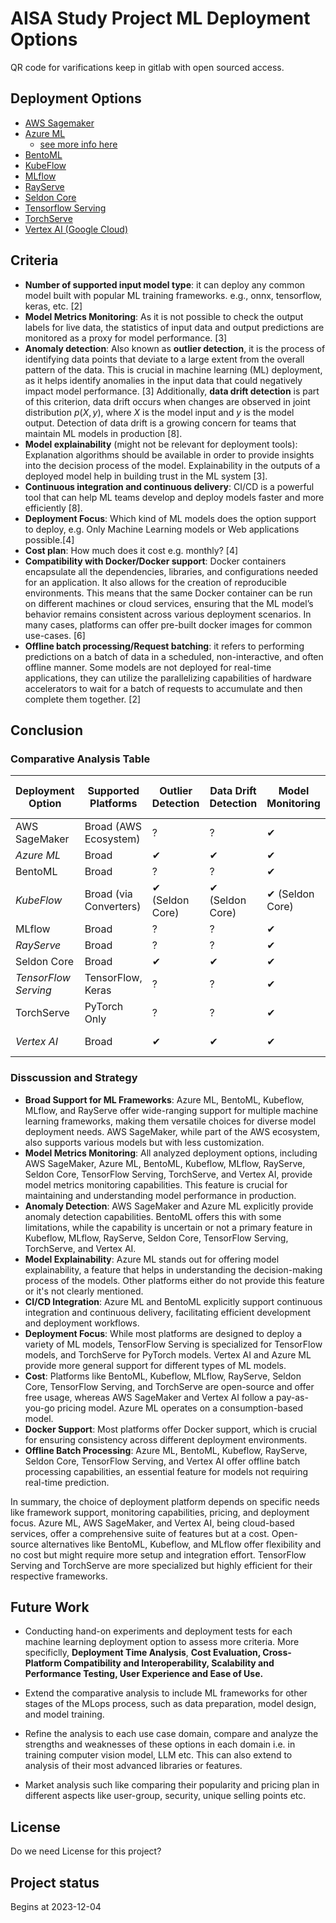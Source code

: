 # AISA Study Project ML Deployment Options

QR code for varifications keep in gitlab with open sourced access.

## Deployment Options

* [AWS Sagemaker](https://aws.amazon.com/sagemaker/)
* [Azure ML](https://azure.microsoft.com/en-us/free/machine-learning/)
  * [see more info here](https://learn.microsoft.com/en-us/azure/machine-learning/tutorial-deploy-model?view=azureml-api-2)
* [BentoML](https://docs.bentoml.com/en/latest/)
* [KubeFlow](https://www.kubeflow.org/)
* [MLflow](https://mlflow.org/)
* [RayServe](https://docs.ray.io/en/latest/serve/index.html)
* [Seldon Core](https://www.seldon.io/solutions/core-plus)
* [Tensorflow Serving](https://www.tensorflow.org/tfx/guide/serving)
* [TorchServe](https://pytorch.org/serve/)
* [Vertex AI (Google Cloud)](https://cloud.google.com/vertex-ai/docs)

## Criteria

* **Number of supported input model type**: it can deploy any common model built with popular ML training frameworks. e.g., onnx, tensorflow, keras, etc. [2]
* **Model Metrics Monitoring**: As it is not possible to check the output labels for live data, the statistics of input data and output predictions are monitored as a proxy for model performance. [3]
* **Anomaly detection**: Also known as **outlier detection**, it is the process of identifying data points that deviate to a large extent from the overall pattern of the data. This is crucial in machine learning (ML) deployment, as it helps identify anomalies in the input data that could negatively impact model performance. [3] Additionally, **data drift detection** is part of this criterion, data drift occurs when changes are observed in joint distribution $p(X, y)$, where $X$ is the model input and $y$ is the model output. Detection of data drift is a growing concern for teams that maintain ML models in production [8].
* **Model explainability** (might not be relevant for deployment tools): Explanation algorithms should be available in order to provide insights into the decision process of the model. Explainability in the outputs of a deployed model help in building trust in the ML system [3].
* **Continuous integration and continuous delivery**: CI/CD is a powerful tool that can help ML teams develop and deploy models faster and more efficiently [8].
* **Deployment Focus**: Which kind of ML models does the option support to deploy, e.g. Only Machine Learning models or Web applications possible.[4]
* **Cost plan**: How much does it cost e.g. monthly? [4]
* **Compatibility with Docker/Docker support**: Docker containers encapsulate all the dependencies, libraries, and configurations needed for an application. It also allows for the creation of reproducible environments. This means that the same Docker container can be run on different machines or cloud services, ensuring that the ML model’s behavior remains consistent across various deployment scenarios. In many cases, platforms can offer pre-built docker images for common use-cases. [6]
* **Offline batch processing/Request batching**: it refers to performing predictions on a batch of data in a scheduled, non-interactive, and often offline manner. Some models are not deployed for real-time applications, they can utilize the parallelizing capabilities of hardware accelerators to wait for a batch of requests to accumulate and then complete them together. [2]

## Conclusion

### Comparative Analysis Table

| Deployment Option      | Supported Platforms    | Outlier Detection | Data Drift Detection | Model Monitoring | Model Explainability | CI/CD | Deployment Focus | Cost Plan | Docker Support | Offline/Scheduled<br />Batch <br />Processing |
| ---------------------- | ---------------------- | ----------------- | -------------------- | ---------------- | -------------------- | ----- | ---------------- | --------- | -------------- | --------------------------------------------- |
| AWS SageMaker          | Broad (AWS Ecosystem)  | ?                 | ?                    | ✔               | ✔                   | ✔    | ML Models        | Paid      | ✔             | ✔                                            |
| *Azure ML*           | Broad                  | ✔                | ✔                   | ✔               | ✔                   | ✔    | ML Models        | Paid      | ✔             | ✔                                            |
| BentoML                | Broad                  | ?                 | ?                    | ✔               | ?                    | ✔    | ML Models        | Free/Paid | ✔             | ✔                                            |
| *KubeFlow*           | Broad (via Converters) | ✔ (Seldon Core)  | ✔ (Seldon Core)     | ✔ (Seldon Core) | ✔ (Seldon Core)     | ✔    | ML Models        | Free      | ✔             | ✔                                            |
| MLflow                 | Broad                  | ?                 | ?                    | ✔               | ✔                   | ✔    | ML Models        | Free      | ✔             | ✔                                            |
| *RayServe*           | Broad                  | ?                 | ?                    | ✔               | ?                    | ✔    | ML Models        | Free/Paid | ✔             | ✔                                            |
| Seldon Core            | Broad                  | ✔                | ✔                   | ✔               | ✔                   | ✔    | ML Models        | Paid      | ✔             | ✔                                            |
| *TensorFlow Serving* | TensorFlow, Keras      | ?                 | ?                    | ✔               | ?                    | ✔    | ML Models        | Free      | ✔             | ✔                                            |
| TorchServe             | PyTorch Only           | ?                 | ?                    | ✔               | ?                    | ✔    | ML Models        | Free      | ✔             | ✔                                            |
| *Vertex AI*          | Broad                  | ✔                | ✔                   | ✔               | ✔                   | ✔    | ML Models & Apps | Paid      | ✔             | ✔                                            |

### Disscussion and Strategy

* **Broad Support for ML Frameworks**: Azure ML, BentoML, Kubeflow, MLflow, and RayServe offer wide-ranging support for multiple machine learning frameworks, making them versatile choices for diverse model deployment needs. AWS SageMaker, while part of the AWS ecosystem, also supports various models but with less customization.
* **Model Metrics Monitoring**: All analyzed deployment options, including AWS SageMaker, Azure ML, BentoML, Kubeflow, MLflow, RayServe, Seldon Core, TensorFlow Serving, TorchServe, and Vertex AI, provide model metrics monitoring capabilities. This feature is crucial for maintaining and understanding model performance in production.
* **Anomaly Detection**: AWS SageMaker and Azure ML explicitly provide anomaly detection capabilities. BentoML offers this with some limitations, while the capability is uncertain or not a primary feature in Kubeflow, MLflow, RayServe, Seldon Core, TensorFlow Serving, TorchServe, and Vertex AI.
* **Model Explainability**: Azure ML stands out for offering model explainability, a feature that helps in understanding the decision-making process of the models. Other platforms either do not provide this feature or it's not clearly mentioned.
* **CI/CD Integration**: Azure ML and BentoML explicitly support continuous integration and continuous delivery, facilitating efficient development and deployment workflows.
* **Deployment Focus**: While most platforms are designed to deploy a variety of ML models, TensorFlow Serving is specialized for TensorFlow models, and TorchServe for PyTorch models. Vertex AI and Azure ML provide more general support for different types of ML models.
* **Cost**: Platforms like BentoML, Kubeflow, MLflow, RayServe, Seldon Core, TensorFlow Serving, and TorchServe are open-source and offer free usage, whereas AWS SageMaker and Vertex AI follow a pay-as-you-go pricing model. Azure ML operates on a consumption-based model.
* **Docker Support**: Most platforms offer Docker support, which is crucial for ensuring consistency across different deployment environments.
* **Offline Batch Processing**: Azure ML, BentoML, Kubeflow, RayServe, Seldon Core, TensorFlow Serving, and Vertex AI offer offline batch processing capabilities, an essential feature for models not requiring real-time prediction.

In summary, the choice of deployment platform depends on specific needs like framework support, monitoring capabilities, pricing, and deployment focus. Azure ML, AWS SageMaker, and Vertex AI, being cloud-based services, offer a comprehensive suite of features but at a cost. Open-source alternatives like BentoML, Kubeflow, and MLflow offer flexibility and no cost but might require more setup and integration effort. TensorFlow Serving and TorchServe are more specialized but highly efficient for their respective frameworks.

## Future Work

* Conducting hand-on experiments and deployment tests for each machine learning deployment option to assess more criteria. More specificlly, **Deployment Time Analysis**, **Cost Evaluation, **Cross-Platform Compatibility and Interoperability, **Scalability and Performance Testing, **User Experience and Ease of Use.********
* Extend the comparative analysis to include ML frameworks for other stages of the MLops process, such as data preparation, model design, and model training.

* Refine the analysis to each use case domain, compare and analyze the strengths and weaknesses of these options in each domain i.e. in training computer vision model, LLM etc. This can also extend to analysis of their most advanced libraries or features.
* Market analysis such like comparing their popularity and pricing plan in different aspects like user-group, security, unique selling points etc.

## License

Do we need License for this project?

## Project status

Begins at 2023-12-04
